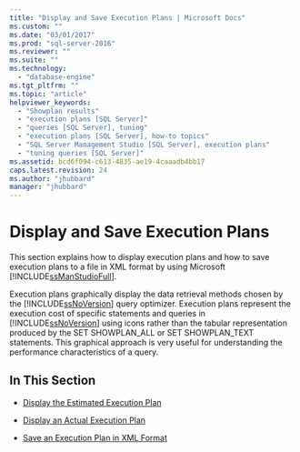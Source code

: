 ```yaml
---
title: "Display and Save Execution Plans | Microsoft Docs"
ms.custom: ""
ms.date: "03/01/2017"
ms.prod: "sql-server-2016"
ms.reviewer: ""
ms.suite: ""
ms.technology: 
  - "database-engine"
ms.tgt_pltfrm: ""
ms.topic: "article"
helpviewer_keywords: 
  - "Showplan results"
  - "execution plans [SQL Server]"
  - "queries [SQL Server], tuning"
  - "execution plans [SQL Server], how-to topics"
  - "SQL Server Management Studio [SQL Server], execution plans"
  - "tuning queries [SQL Server]"
ms.assetid: bcd6f094-c613-4835-ae19-4caaadb4bb17
caps.latest.revision: 24
ms.author: "jhubbard"
manager: "jhubbard"
---
```

# Display and Save Execution Plans
  This section explains how to display execution plans and how to save execution plans to a file in XML format by using Microsoft [!INCLUDE[ssManStudioFull](../../a9notintoc/includes/ssmanstudiofull-md.md)].  
  
 Execution plans graphically display the data retrieval methods chosen by the [!INCLUDE[ssNoVersion](../../a9notintoc/includes/ssnoversion-md.md)] query optimizer. Execution plans represent the execution cost of specific statements and queries in [!INCLUDE[ssNoVersion](../../a9notintoc/includes/ssnoversion-md.md)] using icons rather than the tabular representation produced by the SET SHOWPLAN_ALL or SET SHOWPLAN_TEXT statements. This graphical approach is very useful for understanding the performance characteristics of a query.  
  
## In This Section  
  
-   [Display the Estimated Execution Plan](../../relational-databases/performance/display-the-estimated-execution-plan.md)  
  
-   [Display an Actual Execution Plan](../../relational-databases/performance/display-an-actual-execution-plan.md)  
  
-   [Save an Execution Plan in XML Format](../../relational-databases/performance/save-an-execution-plan-in-xml-format.md)  
  
  